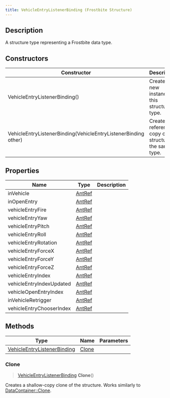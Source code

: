 ```yaml
---
title: VehicleEntryListenerBinding (Frostbite Structure)
---
```

## Description

A structure type representing a Frostbite data type.

## Constructors

| Constructor                                                    | Description                                              |
| -------------------------------------------------------------- | -------------------------------------------------------- |
| VehicleEntryListenerBinding()                                  | Create a new instance of this structure type.            |
| VehicleEntryListenerBinding(VehicleEntryListenerBinding other) | Create a reference copy of a structure of the same type. |

## Properties

| Name                     | Type             | Description |
| ------------------------ | ---------------- | ----------- |
| inVehicle                | [AntRef](AntRef) |             |
| inOpenEntry              | [AntRef](AntRef) |             |
| vehicleEntryFire         | [AntRef](AntRef) |             |
| vehicleEntryYaw          | [AntRef](AntRef) |             |
| vehicleEntryPitch        | [AntRef](AntRef) |             |
| vehicleEntryRoll         | [AntRef](AntRef) |             |
| vehicleEntryRotation     | [AntRef](AntRef) |             |
| vehicleEntryForceX       | [AntRef](AntRef) |             |
| vehicleEntryForceY       | [AntRef](AntRef) |             |
| vehicleEntryForceZ       | [AntRef](AntRef) |             |
| vehicleEntryIndex        | [AntRef](AntRef) |             |
| vehicleEntryIndexUpdated | [AntRef](AntRef) |             |
| vehicleOpenEntryIndex    | [AntRef](AntRef) |             |
| inVehicleRetrigger       | [AntRef](AntRef) |             |
| vehicleEntryChooserIndex | [AntRef](AntRef) |             |

## Methods

| Type                                                       | Name            | Parameters |
| ---------------------------------------------------------- | --------------- | ---------- |
| [VehicleEntryListenerBinding](VehicleEntryListenerBinding) | [Clone](#clone) |            |

### Clone

> [VehicleEntryListenerBinding](VehicleEntryListenerBinding) **Clone**()

Creates a shallow-copy clone of the structure. Works similarly to [DataContainer::Clone](/vext/ref/cls/shr/datacontainer#clone).
